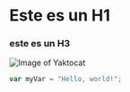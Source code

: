 # Este es un H1

### este es un H3

![Image of Yaktocat](https://octodex.github.com/images/yaktocat.png)


``` javascript
var myVar = "Hello, world!";
```
